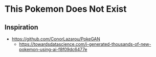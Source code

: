 # This Pokemon Does Not Exist

## Inspiration

* https://github.com/ConorLazarou/PokeGAN
  * https://towardsdatascience.com/i-generated-thousands-of-new-pokemon-using-ai-f8f09dc6477e